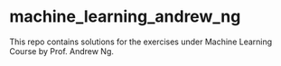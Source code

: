 # machine_learning_andrew_ng
This repo contains solutions for the exercises under Machine Learning Course by Prof. Andrew Ng.
